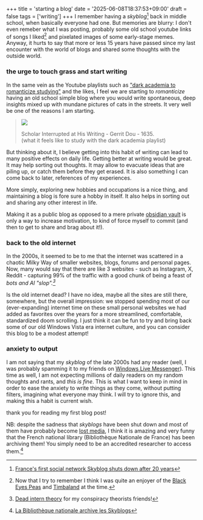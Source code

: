 +++
title = 'starting a blog'
date = '2025-06-08T18:37:53+09:00'
draft = false
tags = ['writing']
+++
I remember having a *skyblog*[^1] back in middle school, when basically everyone had one. But memories are blurry: I don't even remeber what I was posting, probably some old school youtube links of songs I liked[^2] and pixelated images of some early-stage memes. Anyway, it hurts to say that more or less 15 years have passed since my last encounter with the world of blogs and shared some thoughts with the outside world.
### the urge to touch grass and start writing
In the same vein as the Youtube playlists such as ["dark academia to romanticize studying"](https://www.youtube.com/watch?v=k5rEQ2wFPUw) and the likes, I feel we are starting to *romanticize* having an old school simple blog where you would write spontaneous, deep insights mixed up with mundane pictures of cats in the streets. It very well be one of the reasons I am starting. 

> ![](/images/blog/vanitas.jpg)
> 
> Scholar Interrupted at His Writing - Gerrit Dou - 1635.       
> (what it feels like to study with the dark academia playlist)

But thinking about it, I believe getting into this habit of writing can lead to many positive effects on daily life. Getting better at writing would be great. It may help sorting out thoughts. It may allow to evacuate ideas that are piling up, or catch them before they get erased. It is also something I can come back to later, references of my experiences.

More simply, exploring new hobbies and occupations is a nice thing, and maintaining a blog is fore sure a hobby in itself. It also helps in sorting out and sharing any other interest in life.

Making it as a public blog as opposed to a mere private [obsidian vault](https://obsidian.md/) is only a way to increase motivation, to kind of force myself to commit (and then to get to share and brag about it!).
### back to the old internet
In the 2000s, it seemed to be to me that the internet was scattered in a chaotic Milky Way of smaller websites, blogs, forums and personal pages. Now, many would say that there are like 3 websites - such as Instagram, X, Reddit - capturing 99% of the traffic with a good chunk of being a feast of *bots and AI "slop".[^3]* 

Is the old internet dead? I have no idea, maybe all the sites are still there, somewhere, but the overall impression: we stopped spending most of our (ever-expanding) internet time on these small personal websites we had added as favorites over the years for a more streamlined, comfortable, standardized doom scrolling. I just think it can be fun to try and bring back some of our old Windows Vista era internet culture, and you can consider this blog to be a modest attempt!
### anxiety to output
I am not saying that my *skyblog* of the late 2000s had any reader (well, I was probably spamming it to my friends on [Windows Live Messenger](https://en.wikipedia.org/wiki/MSN_Messenger)). This time as well, I am not expecting millions of daily readers on my random thoughts and rants, and *this is fine*. This is what I want to keep in mind in order to ease the anxiety to write things as they come, without putting filters, imagining what everyone may think. I will try to ignore this, and making this a habit is current wish.

thank you for reading my first blog post!

NB: despite the sadness that *skyblogs* have been shut down and most of them have probably become [lost media](https://en.wikipedia.org/wiki/Lost_media), I think it is amazing and very funny that the French national library (Bibliothèque Nationale de France) has been archiving them! You simply need to be an accredited researcher to access them.[^4]

[^1]: [France's first social network Skyblog shuts down after 20 years](https://www.rfi.fr/en/france/20230820-france-s-first-social-network-skyblog-shuts-down-after-20-years)
[^2]: Now that I try to remember I think I was quite an enjoyer of the [Black Eyes Peas](https://en.wikipedia.org/wiki/Black_Eyed_Peas) and [Timbaland](https://en.wikipedia.org/wiki/Timbaland) at the time.
[^3]: [Dead intern theory](https://en.wikipedia.org/wiki/Dead_Internet_theory) for my conspiracy theorists friends!
[^4]: [La Bibliothèque nationale archive les Skyblogs](https://www.bnf.fr/fr/la-bibliotheque-nationale-archive-les-skyblogs)